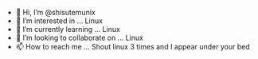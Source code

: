 - 👋 Hi, I’m @shisutemunix
- 👀 I’m interested in ... Linux
- 🌱 I’m currently learning ... Linux
- 💞️ I’m looking to collaborate on ... Linux
- 📫 How to reach me ... Shout linux 3 times and I appear under your bed

<!---
shisutemunix/shisutemunix is a ✨ special ✨ repository because its `README.md` (this file) appears on your GitHub profile.
You can click the Preview link to take a look at your changes.
--->
